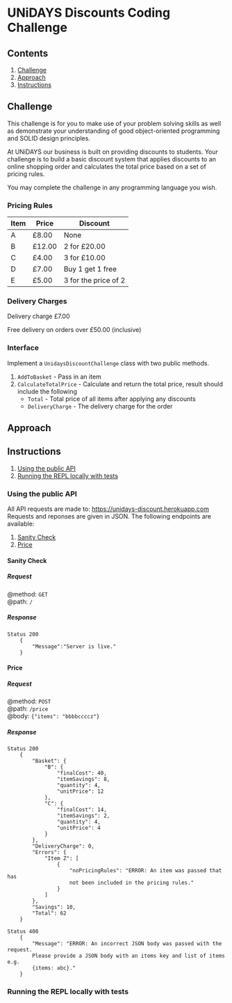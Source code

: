 # UNiDAYS Discounts Coding Challenge

## Contents
1. [Challenge](#Challenge)
2. [Approach](#Approach)
3. [Instructions](#Instructions)

## Challenge

This challenge is for you to make use of your problem solving skills as well as demonstrate your understanding of good object-oriented programming and SOLID design principles.

At UNiDAYS our business is built on providing discounts to students. Your challenge is to build a basic discount system that applies discounts to an online shopping order and calculates the total price based on a set of pricing rules.

You may complete the challenge in any programming language you wish.

### Pricing Rules

| Item | Price  | Discount |
| ---- | ------ | -------- |
| A    | £8.00  | None |
| B    | £12.00 | 2 for £20.00 |
| C    | £4.00  | 3 for £10.00 |
| D    | £7.00  | Buy 1 get 1 free |
| E    | £5.00  | 3 for the price of 2 |

### Delivery Charges

Delivery charge £7.00

Free delivery on orders over £50.00 (inclusive)

### Interface

Implement a `UnidaysDiscountChallenge` class with two public methods.

1. `AddToBasket` - Pass in an item
2. `CalculateTotalPrice` - Calculate and return the total price, result should include the following
    - `Total` - Total price of all items after applying any discounts
    - `DeliveryCharge` - The delivery charge for the order

## Approach

## Instructions

1. [Using the public API](#Using-the-public-API)
2. [Running the REPL locally with tests](#Running-the-REPL-locally-with-tests)

### Using the public API
All API requests are made to: https://unidays-discount.herokuapp.com
Requests and reponses are given in JSON.
The following endpoints are available:
1. [Sanity Check](#Sanity-Check)
2. [Price](#Price)

#### Sanity Check
##### Request
@method: `GET` </br>
@path: `/` </br>
##### Response
```
Status 200
    {
        "Message":"Server is live."
    }
```

#### Price
##### Request
@method: `POST` </br>
@path: `/price` </br>
@body: `{"items": "bbbbccccz"}`

##### Response
```
Status 200
    {
        "Basket": {
            "B": {
                "finalCost": 40,
                "itemSavings": 8,
                "quantity": 4,
                "unitPrice": 12
            },
            "C": {
                "finalCost": 14,
                "itemSavings": 2,
                "quantity": 4,
                "unitPrice": 4
            }
        },
        "DeliveryCharge": 0,
        "Errors": {
            "Item Z": [
                {
                    "noPricingRules": "ERROR: An item was passed that has 
                    not been included in the pricing rules."
                }
            ]
        },
        "Savings": 10,
        "Total": 62
    }
```
```
Status 400
    {
        "Message": "ERROR: An incorrect JSON body was passed with the request. 
        Please provide a JSON body with an items key and list of items e.g. 
        {items: abc}."    
    }
```



### Running the REPL locally with tests


